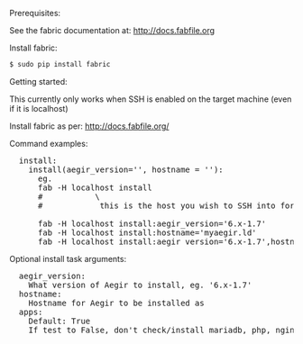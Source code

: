 Prerequisites:

See the fabric documentation at: http://docs.fabfile.org

Install fabric:

```bash
$ sudo pip install fabric
```


Getting started:

This currently only works when SSH is enabled on the target machine (even if it is localhost)

Install fabric as per: http://docs.fabfile.org/

Command examples:
<pre>
  install:
    install(aegir_version='', hostname = ''):
      eg.
      fab -H localhost install
      #           \
      #            this is the host you wish to SSH into for install

      fab -H localhost install:aegir_version='6.x-1.7'
      fab -H localhost install:hostname='myaegir.ld'
      fab -H localhost install:aegir_version='6.x-1.7',hostname='myaegir.ld'
</pre>

Optional install task arguments:
<pre>
  aegir_version:
    What version of Aegir to install, eg. '6.x-1.7'
  hostname:
    Hostname for Aegir to be installed as
  apps:
    Default: True
    If test to False, don't check/install mariadb, php, nginx
</pre>